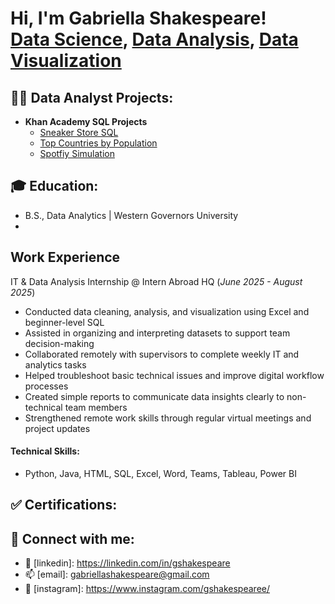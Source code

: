 <h1>Hi, I'm Gabriella Shakespeare! <br/><a href="https://github.com/gshakespeare">Data Science</a>, <a href="https://www.linkedin.com/in/gshakespeare/">Data Analysis</a>, <a href="gabriellashakespeare@gmail.com">Data Visualization</a></h1>

<h2>👨‍💻 Data Analyst Projects:</h2>

- <b>Khan Academy SQL Projects</b>
  - [Sneaker Store SQL](https://github.com/gshakespeare/Sneaker-Store-SQL)
  - [Top Countries by Population](https://github.com/gshakespeare/Top-Countries-by-Population)
  - [Spotfiy Simulation](https://github.com/gshakespeare/Top-Countries-by-Population)

## 🎓 Education: 
- B.S., Data Analytics | Western Governors University
- 
## Work Experience
IT & Data Analysis Internship @ Intern Abroad HQ (_June 2025 - August 2025_)
- Conducted data cleaning, analysis, and visualization using Excel and beginner-level SQL
- Assisted in organizing and interpreting datasets to support team decision-making
- Collaborated remotely with supervisors to complete weekly IT and analytics tasks
- Helped troubleshoot basic technical issues and improve digital workflow processes
- Created simple reports to communicate data insights clearly to non-technical team members
- Strengthened remote work skills through regular virtual meetings and project updates


#### Technical Skills: 
- Python, Java, HTML, SQL, Excel, Word, Teams, Tableau, Power BI

<h2> ✅ Certifications:</h2>

<h2> 🤳 Connect with me:</h2>

- 👋 [linkedin]: https://linkedin.com/in/gshakespeare
- 📫 [email]:  gabriellashakespeare@gmail.com
- 👀 [instagram]: https://www.instagram.com/gshakespearee/


